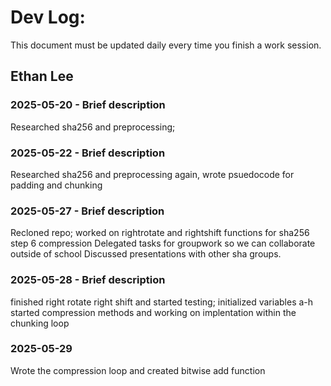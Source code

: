 # Dev Log:

This document must be updated daily every time you finish a work session.

## Ethan Lee
### 2025-05-20 - Brief description
Researched sha256 and preprocessing; 
### 2025-05-22 - Brief description
Researched sha256 and preprocessing again, wrote psuedocode for padding and chunking
### 2025-05-27 - Brief description
Recloned repo; worked on rightrotate and rightshift functions for sha256 step 6 compression
Delegated tasks for groupwork so we can collaborate outside of school
Discussed presentations with other sha groups.

### 2025-05-28 - Brief description
finished right rotate right shift and started testing; initialized variables a-h
started compression methods and working on implentation within the chunking loop
### 2025-05-29 
Wrote the compression loop and created bitwise add function